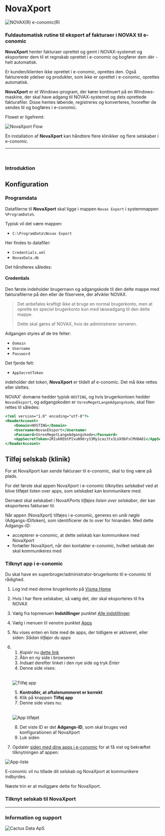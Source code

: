 # NovaXport

![NOVAX(R) e-conomic(R)][Title logos] 

### Fuldautomatisk rutine til eksport af fakturaer i NOVAX til e-conomic

**NovaXport** henter fakturaer oprettet og gemt i NOVAX-systemet og eksporterer dem til et regnskab oprettet i e-conomic og bogfører dem dér - helt automatisk.

Er kunden/klienten ikke oprettet i e-conomic, oprettes den. Også fakturerede ydelser og produkter, som ikke er oprettet i e-conomic, oprettes automatisk.

**NovaXport** er et Windows-program, der kører kontinuert på en Windows-maskine, der skal have adgang til NOVAX-systemet og dets oprettede fakturafiler. Disse hentes løbende, registreres og konverteres, hvorefter de sendes til og bogføres i e-conomic.

Flowet er ligefremt:

![NovaXport Flow][Data flow] 

Én installation af **NovaXport** kan håndtere flere klinikker og flere selskaber i e-conomic.

<hr><br>

### Introduktion

## Konfiguration

### Programdata

Datafilerne til **NovaXport** skal ligge i mappen `Novax Export` i systemmappen `%ProgramData%`. 

Typisk vil det være mappen:

- `C:\ProgramData\Novax Export`

Her findes to datafiler:

- `Credentials.xml`
- `NovaxData.db`

Det håndteres således:

#### Credentials

Den første indeholder brugernavn og adgangskode til den delte mappe med fakturafilerne på den eller de filservere, der afvikler NOVAX.

> Det anbefales kraftigt ikke at bruge en normal brugerkonto, men at oprette en speciel brugerkonto kun med læseadgang til den delte mappe.
>
> Dette skal gøres af NOVAX, hvis de administrerer serveren.

Adgangen styres af de tre felter:

- `Domain`
- `Username`
- `Password`

Det fjerde felt:

- `AppSecretToken`

indeholder det token, **NovaXport** er tildelt af e-conomic. Det må ikke rettes eller slettes.

NOVAX' domæne hedder typisk `HOSTING`, og hvis brugerkontoen hedder `NovaxEksport`, og adgangskoden er `VoresMegetLangeAdgangskode`, skal filen rettes til således:

```htm
<?xml version="1.0" encoding="utf-8"?>
<ReaderAccount>
    <Domain>HOSTING</Domain>
    <Username>NovaxEksport</Username>
    <Password>VoresMegetLangeAdgangskode</Password>
    <AppSecretToken>2RIukREbtPIvuN90ry33My1cazJtx3LUX9bFsCMVBA81</AppSecretToken>
</ReaderAccount>
```



## Tilføj selskab (klinik)

For at NovaXport kan sende fakturaer til e-conomic, skal to ting være på plads.

For det første skal appen NovaXport i e-conomic <i>tilknyttes selskabet</i> ved at blive tilføjet listen over apps, som selskabet kan kommunikere med.

Dernæst skal selskabet i NovaXPorts <i>tilføjes listen over selskaber</i>, der kan eksporteres fakturaer til.

Når appen (NovaXport) tilføjes i e-conomic, generes en <i>unik nøgle</i> (Adgangs-ID/token), som identificerer de to over for hinanden. Med dette Adgangs-ID:

- accepterer e-conomic, at dette selskab kan kommunikere med NovaXport
- fortæller NovaXport, når den kontakter e-conomic, hvilket selskab der skal kommunikeres med 

### Tilknyt app i e-conomic

Du skal have en superbruger/administrator-brugerkonto til e-conomic til rådighed.

1. Log ind med denne brugerkonto på [Visma Home](https://connect.visma.com/)
3. Hvis I har flere selskaber, så vælg det, der skal eksporteres til fra NOVAX
4. Vælg fra topmenuen <b>Indstillinger</b> punktet <u>Alle indstillinger</u>
5. Vælg i menuen til venstre punktet <u>Apps</u>
6. Nu vises enten en liste med de apps, der tidligere er aktiveret, eller siden: <i>Sådan tilføjer du apps</i>

7.  1. <i>Kopiér</i> nu [dette link](https://secure.e-conomic.com/secure/api1/requestaccess.aspx?appPublicToken=ToVYPF4QxTW73TcmtKPZtQCTwjKJlAwu0cPn3LEOE201)
    2. Åbn en ny side i browseren
    3. <i>Indsæt</i> derefter linket i den nye side og tryk <i>Enter</i>
    4. Denne side vises:

    <br>![Tilføj app][Attach app]<br>
    
    5. <b>Kontrollér, at aftalenummeret er korrekt</b>
    6. Klik på knappen <b>Tilføj app</b>
    7. Denne side vises nu:

    <br>![App tilføjet][Attached app]<br>

    8. Det viste ID er det <b>Adgangs-ID</b>, som skal bruges ved konfigurationen af NovaXport
    9. Luk siden

8. Opdatér [siden med dine apps i e-conomic][EC extensions] for at få vist og bekræftet tilknytningen af appen:

![App-liste][App list]

E-conomic vil nu tillade dit selskab og NovaXport at kommunikere indbyrdes.

Næste trin er at muliggøre dette for NovaXport.

### Tilknyt selskab til NovaXport



<hr>

### Information og support

![Cactus Data ApS][Cactus Data logo]



[Cactus Data logo]: images/cactuslogopale.png
[Title logos]: images/Novax-e-conomic%20200.png
[Attach app]: images/ec-apps-001.png
[Attached app]: images/ec-apps-002.png
[App list]: images/ec-apps-003.png
[Data flow]: images/NovaXport%20Diagram.drawio%2024.png
[EC extensions]: https://secure.e-conomic.com/settings/extensions/apps